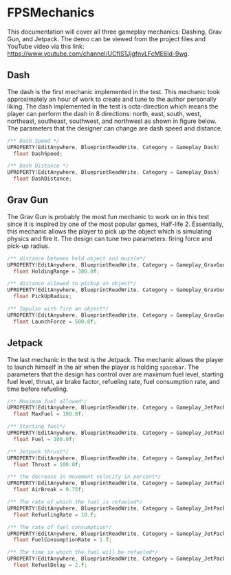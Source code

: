 # FPSMechanics

This documentation will cover all three gameplay mechanics: Dashing, Grav Gun, and Jetpack. The demo can be viewed from the project files and YouTube video via this link: https://www.youtube.com/channel/UCfIS1JjgfnvLFcME6ld-9wg.
## Dash
The dash is the first mechanic implemented in the test. This mechanic took approximately an hour of work to create and tune to the author personally liking. 
The dash implemented in the test is octa-direction which means the player can perform the dash in 8 directions: north, east, south, west, northeast, southeast, southwest, and northwest as shown in figure below.
The parameters that the designer can change are dash speed and distance.

```c++
/** Dash Speed */
UPROPERTY(EditAnywhere, BlueprintReadWrite, Category = Gameplay_Dash)
  float DashSpeed; 

/** Dash Distance */
UPROPERTY(EditAnywhere, BlueprintReadWrite, Category = Gameplay_Dash)
  float DashDistance;
```

## Grav Gun
The Grav Gun is probably the most fun mechanic to work on in this test since it is inspired by one of the most popular games, Half-life 2.
Essentially, this mechanic allows the player to pick up the object which is simulating physics and fire it. 
The design can tune two parameters: firing force and pick-up radius.

```c++
/** distance between held object and muzzle*/
UPROPERTY(EditAnywhere, BlueprintReadWrite, Category = Gameplay_GravGun)
  float HoldingRange = 300.0f;

/** distance allowed to pickup an object*/
UPROPERTY(EditAnywhere, BlueprintReadWrite, Category = Gameplay_GravGun)
  float PickUpRadius;

/** Impulse with fire an object*/
UPROPERTY(EditAnywhere, BlueprintReadWrite, Category = Gameplay_GravGun)
  float LaunchForce = 500.0f;

```

## Jetpack
The last mechanic in the test is the Jetpack. The mechanic allows the player to launch himself in the air when the player is holding `spacebar`. 
The parameters that the design has control over are maximum fuel level, starting fuel level, thrust, air brake factor, refueling rate, fuel consumption rate, and time before refueling. 
```c++
/** Maximum fuel allowed*/
UPROPERTY(EditAnywhere, BlueprintReadWrite, Category = Gameplay_JetPack)
  float MaxFuel = 100.0f;

/** Starting fuel*/
UPROPERTY(EditAnywhere, BlueprintReadWrite, Category = Gameplay_JetPack)
  float Fuel = 100.0f;

/** Jetpack thrust*/
UPROPERTY(EditAnywhere, BlueprintReadWrite, Category = Gameplay_JetPack)
  float Thrust = 100.0f;

/** the decrease in movement velocity in percent*/
UPROPERTY(EditAnywhere, BlueprintReadWrite, Category = Gameplay_JetPack)
  float AirBreak = 0.75f;

/** The rate of which the fuel is refueled*/
UPROPERTY(EditAnywhere, BlueprintReadWrite, Category = Gameplay_JetPack)
  float RefuelingRate = 10.f;

/** The rate of fuel consumption*/
UPROPERTY(EditAnywhere, BlueprintReadWrite, Category = Gameplay_JetPack)
  float FuelConsumptionRate = 1.f;

/** The time in which the fuel will be refueled*/
UPROPERTY(EditAnywhere, BlueprintReadWrite, Category = Gameplay_JetPack)
  float RefuelDelay = 2.f;
  ```
